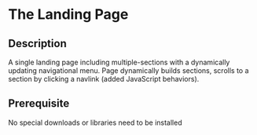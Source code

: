 # The Landing Page

## Description

A single landing page including multiple-sections with a dynamically updating navigational menu. Page dynamically builds sections, scrolls to a section by clicking a navlink (added JavaScript behaviors).

## Prerequisite

No special downloads or libraries need to be installed
